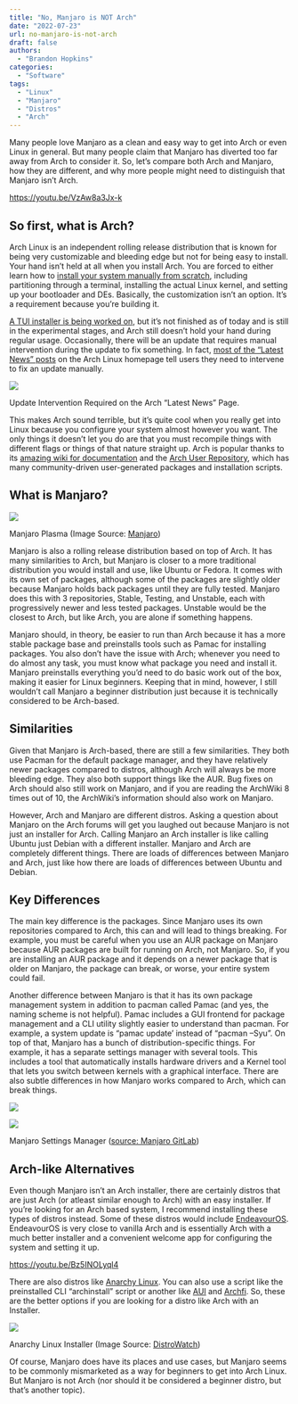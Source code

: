 ```yaml
---
title: "No, Manjaro is NOT Arch"
date: "2022-07-23"
url: no-manjaro-is-not-arch
draft: false
authors:
  - "Brandon Hopkins"
categories:
  - "Software"
tags:
  - "Linux"
  - "Manjaro"
  - "Distros"
  - "Arch"
---
```


Many people love Manjaro as a clean and easy way to get into Arch or even Linux in general. But many people claim that Manjaro has diverted too far away from Arch to consider it. So, let’s compare both Arch and Manjaro, how they are different, and why more people might need to distinguish that Manjaro isn’t Arch. 

https://youtu.be/VzAw8a3Jx-k

## **So first, what is Arch?**  

Arch Linux is an independent rolling release distribution that is known for being very customizable and bleeding edge but not for being easy to install. Your hand isn’t held at all when you install Arch. You are forced to either learn how to [install your system manually from scratch](https://wiki.archlinux.org/title/Installation_guide?ref=techhut.tv), including partitioning through a terminal, installing the actual Linux kernel, and setting up your bootloader and DEs. Basically, the customization isn’t an option. It’s a requirement because you’re building it. 

[A TUI installer is being worked on](https://wiki.archlinux.org/title/Archinstall?ref=techhut.tv), but it’s not finished as of today and is still in the experimental stages, and Arch still doesn’t hold your hand during regular usage. Occasionally, there will be an update that requires manual intervention during the update to fix something. In fact, [most of the “Latest News” posts](https://archlinux.org/news/?ref=techhut.tv) on the Arch Linux homepage tell users they need to intervene to fix an update manually. 

![](images/manjaro-intervention-update.png)

Update Intervention Required on the Arch “Latest News” Page.

This makes Arch sound terrible, but it’s quite cool when you really get into Linux because you configure your system almost however you want. The only things it doesn’t let you do are that you must recompile things with different flags or things of that nature straight up. Arch is popular thanks to its [amazing wiki for documentation](https://wiki.archlinux.org/?ref=techhut.tv) and the [Arch User Repository](https://aur.archlinux.org/?ref=techhut.tv), which has many community-driven user-generated packages and installation scripts. 

## **What is Manjaro**?

![](images/plasma.jpg)

Manjaro Plasma (Image Source: [Manjaro](https://manjaro.org/download/?ref=techhut.tv))

Manjaro is also a rolling release distribution based on top of Arch. It has many similarities to Arch, but Manjaro is closer to a more traditional distribution you would install and use, like Ubuntu or Fedora. It comes with its own set of packages, although some of the packages are slightly older because Manjaro holds back packages until they are fully tested. Manjaro does this with 3 repositories, Stable, Testing, and Unstable, each with progressively newer and less tested packages. Unstable would be the closest to Arch, but like Arch, you are alone if something happens. 

Manjaro should, in theory, be easier to run than Arch because it has a more stable package base and preinstalls tools such as Pamac for installing packages. You also don’t have the issue with Arch; whenever you need to do almost any task, you must know what package you need and install it. Manjaro preinstalls everything you’d need to do basic work out of the box, making it easier for Linux beginners. Keeping that in mind, however, I still wouldn’t call Manjaro a beginner distribution just because it is technically considered to be Arch-based.

## **Similarities** 

Given that Manjaro is Arch-based, there are still a few similarities. They both use Pacman for the default package manager, and they have relatively newer packages compared to distros, although Arch will always be more bleeding edge. They also both support things like the AUR. Bug fixes on Arch should also still work on Manjaro, and if you are reading the ArchWiki 8 times out of 10, the ArchWiki’s information should also work on Manjaro.

However, Arch and Manjaro are different distros. Asking a question about Manjaro on the Arch forums will get you laughed out because Manjaro is not just an installer for Arch. Calling Manjaro an Arch installer is like calling Ubuntu just Debian with a different installer. Manjaro and Arch are completely different things. There are loads of differences between Manjaro and Arch, just like how there are loads of differences between Ubuntu and Debian.

## **Key Differences**   

The main key difference is the packages. Since Manjaro uses its own repositories compared to Arch, this can and will lead to things breaking. For example, you must be careful when you use an AUR package on Manjaro because AUR packages are built for running on Arch, not Manjaro. So, if you are installing an AUR package and it depends on a newer package that is older on Manjaro, the package can break, or worse, your entire system could fail. 

Another difference between Manjaro is that it has its own package management system in addition to pacman called Pamac (and yes, the naming scheme is not helpful). Pamac includes a GUI frontend for package management and a CLI utility slightly easier to understand than pacman. For example, a system update is “pamac update’ instead of “pacman –Syu”. On top of that, Manjaro has a bunch of distribution-specific things. For example, it has a separate settings manager with several tools. This includes a tool that automatically installs hardware drivers and a Kernel tool that lets you switch between kernels with a graphical interface. There are also subtle differences in how Manjaro works compared to Arch, which can break things.

![](images/manjaro-setting-manager.png)

![](images/image-114.png)

Manjaro Settings Manager ([source: Manjaro GitLab](https://wiki.manjaro.org/index.php/Manjaro_Settings_Manager?ref=techhut.tv))

## **Arch-like Alternatives** 

Even though Manjaro isn’t an Arch installer, there are certainly distros that are just Arch (or atleast similar enough to Arch) with an easy installer. If you’re looking for an Arch based system, I recommend installing these types of distros instead. Some of these distros would include [EndeavourOS](https://endeavouros.com/?ref=techhut.tv). EndeavourOS is very close to vanilla Arch and is essentially Arch with a much better installer and a convenient welcome app for configuring the system and setting it up.

https://youtu.be/Bz5INOLyql4

There are also distros like [Anarchy Linux](https://www.anarchy-linux.org/?ref=techhut.tv). You can also use a script like the preinstalled CLI “archinstall” script or another like [AUI](https://github.com/helmuthdu/aui?ref=techhut.tv) and [Archfi](https://github.com/MatMoul/archfi?ref=techhut.tv). So, these are the better options if you are looking for a distro like Arch with an Installer.

![](images/anarchy-1.0.10-installation-options.png)

Anarchy Linux Installer (Image Source: [DistroWatch](https://distrowatch.com/gallery.php?distribution=anarchy&ref=techhut.tv))

Of course, Manjaro does have its places and use cases, but Manjaro seems to be commonly mismarketed as a way for beginners to get into Arch Linux. But Manjaro is not Arch (nor should it be considered a beginner distro, but that’s another topic).
